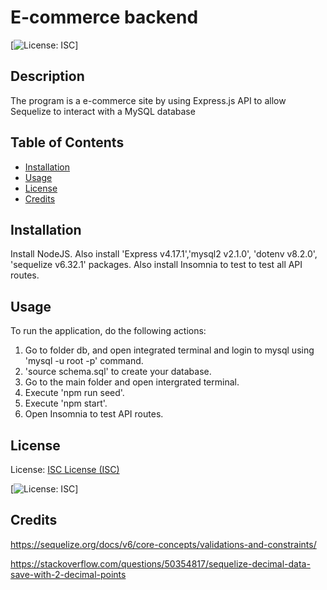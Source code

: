 # E-commerce backend
  
  [![License: ISC](https://img.shields.io/badge/License-ISC-blue.svg)]

## Description

The program is a e-commerce site by using Express.js API to allow Sequelize to interact with a MySQL database

## Table of Contents

- [Installation](#installation)
- [Usage](#usage)
- [License](#license)
- [Credits](#credits)

## Installation

Install NodeJS. Also install 'Express v4.17.1','mysql2 v2.1.0', 'dotenv v8.2.0', 'sequelize v6.32.1' packages. Also install Insomnia to test to test all API routes.


## Usage

To run the application, do the following actions:
1. Go to folder db, and open integrated terminal and login to mysql using 'mysql -u root -p' command.
2. 'source schema.sql' to create your database.
3. Go to the main folder and open intergrated terminal.
4. Execute 'npm run seed'.
5. Execute 'npm start'.
6. Open Insomnia to test API routes.

## License

License: [ISC License (ISC)](https://opensource.org/licenses/ISC)

[![License: ISC](https://img.shields.io/badge/License-ISC-blue.svg)]


## Credits

https://sequelize.org/docs/v6/core-concepts/validations-and-constraints/

https://stackoverflow.com/questions/50354817/sequelize-decimal-data-save-with-2-decimal-points 








